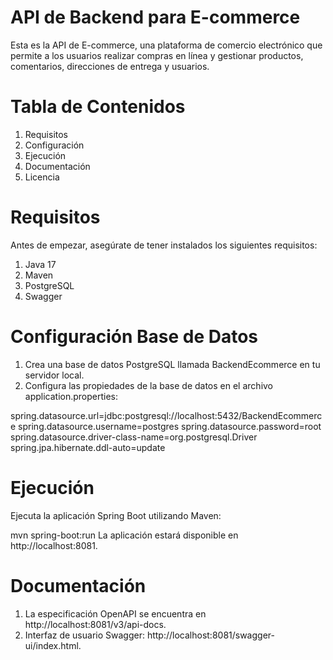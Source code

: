 # API de Backend para E-commerce


Esta es la API de E-commerce, una plataforma de comercio electrónico que permite a los usuarios realizar compras en línea y gestionar productos, comentarios, direcciones de entrega y usuarios.

# Tabla de Contenidos 

1. Requisitos
2. Configuración
3. Ejecución
4. Documentación
5. Licencia

# Requisitos
Antes de empezar, asegúrate de tener instalados los siguientes requisitos:

1. Java 17
2. Maven
3. PostgreSQL
4. Swagger

# Configuración Base de Datos

1. Crea una base de datos PostgreSQL llamada BackendEcommerce en tu servidor local.
2. Configura las propiedades de la base de datos en el archivo application.properties:

spring.datasource.url=jdbc:postgresql://localhost:5432/BackendEcommerce
spring.datasource.username=postgres
spring.datasource.password=root
spring.datasource.driver-class-name=org.postgresql.Driver
spring.jpa.hibernate.ddl-auto=update

# Ejecución
Ejecuta la aplicación Spring Boot utilizando Maven:

mvn spring-boot:run
La aplicación estará disponible en http://localhost:8081.


# Documentación
1. La especificación OpenAPI se encuentra en http://localhost:8081/v3/api-docs.
2. Interfaz de usuario Swagger: http://localhost:8081/swagger-ui/index.html.